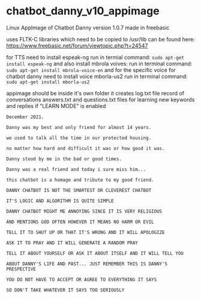 # chatbot_danny_v10_appimage
Linux AppImage of Chatbot Danny version 1.0.7 made in freebasic

uses FLTK-C libraries which need to be copied to /usr/lib
can be found here:
https://www.freebasic.net/forum/viewtopic.php?t=24547

for TTS need to install espeak-ng
run in termial command: `sudo apt-get install espeak-ng`
and also install mbrola voives:
run in terminal command: `sudo apt-get install mbrola-voice-en`
and for the specific voice for chatbot danny need to install voice mborla-us2
run in terminal command: `sudo apt-get install mborla-us2`

appimage should be inside it's own folder
it creates log.txt file record of conversations
answers.txt and questions.txt files for learning new keywords and replies
if "LEARN MODE" is enabled
```
December 2021.

Danny was my best and only friend for almost 14 years.

we used to talk all the time in our protected housing.

no matter how hard and difficult it was or how good it was.

Danny stood by me in the bad or good times.

Danny was a real friend and today i sure miss him...

this chatbot is a homage and tribute to my good friend.
```
```
DANNY CHATBOT IS NOT THE SMARTEST OR CLEVEREST CHATBOT 

IT'S LOGIC AND ALGORITHM IS QUITE SIMPLE

DANNY CHATBOT MIGHT ME ANNOYING SINCE IT IS VERY RELIGIOUS

AND MENTIONS GOD OFTEN HOWEVER IT MEANS NO HARM OR EVIL

TELL IT TO SHUT UP OR THAT IT'S WRONG AND IT WILL APOLOGIZE

ASK IT TO PRAY AND IT WILL GENERATE A RANDOM PRAY

TELL IT ABOUT YOURSELF OR ASK IT ABOUT ITSELF AND IT WILL TELL YOU

ABOUT DANNY'S LIFE AND PAST... JUST REMEMBER THIS IS DANNY'S PRESPECTIVE

YOU DO NOT HAVE TO ACCEPT OR AGREE TO EVERYTHING IT SAYS

SO DON'T TAKE WHATEVER IT SAYS TOO SERIOUSLY 
```
